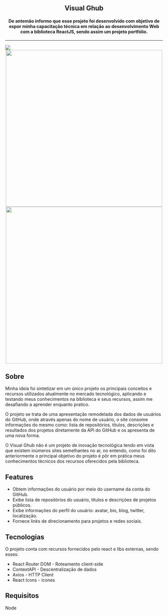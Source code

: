 <h2 align="center">Visual Ghub</h2>

<h4 align="center">
	De antemão informo que esse projeto foi desenvolvido com objetivo de expor minha capacitação técnica em relação ao desenvolvimento Web com a biblioteca ReactJS, sendo assim um projeto portfólio.
</h4>

____


<img src="https://user-images.githubusercontent.com/84761488/162817865-ea13a291-70d1-4a44-bf03-2d69bf6fdc28.png">

<div align="center">
	<img src="https://user-images.githubusercontent.com/84761488/162828742-cab6eb9b-36d4-420a-bc0e-41a1849ae6cf.png" width="500px">
	<img src="https://user-images.githubusercontent.com/84761488/162828989-9e422448-d40d-4fca-b24e-719bd65479ac.png" width="500px">
</div>

## Sobre 

<p>Minha ideia foi sintetizar em um único projeto os principais conceitos e recursos utilizados atualmente no mercado tecnológico, aplicando e testando meus conhecimentos na biblioteca e seus recursos, assim me desafiando a aprender enquanto pratico. </p>

<p>O projeto se trata de uma apresentação remodelada dos dados de usuários do GitHub, onde através apenas do nome de usuário, o site consome informações do mesmo como: lista de repositórios, títulos, descrições e resultados dos projetos diretamente da API do GitHub e os apresenta de uma nova forma.</p>

<p>O Visual Ghub não é um projeto de inovação tecnológica tendo em vista que existem inúmeros sites semelhantes no ar, no entendo, como foi dito anteriormente o principal objetivo do projeto é pôr em prática meus conhecimentos técnicos dos recursos oferecidos pela biblioteca.</p>

## Features

* Obtem informações do usuário por meio do username da conta do GitHub.
* Exibe lista de repositórios do usuário, títulos e descrições de projetos públicos.
* Exibe informações do perfil do usuário: avatar, bio, blog, twitter, localização.
* Fornece links de direcionamento para projetos e redes sociais.

## Tecnologias

<p>O projeto conta com recursos fornecidos pelo react e libs externas, sendo esses:</p>

* React Router DOM - Roteamento client-side
* ContextAPI - Descentralização de dados
* Axios - HTTP Client
* React Icons - ícones

<p></p>

## Requisitos

<p>Node</p>



